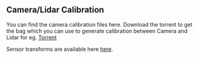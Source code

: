 ## Camera/Lidar Calibration

You can find the camera calibration files here. Download the torrent to get the bag which you can use to generate calibration between Camera and Lidar for eg.
[Torrent](http://academictorrents.com/details/ffb0db5195d5e53041da6a7e168ce930987bc2ea)

Sensor transforms are available here [here](https://github.com/udacity/didi-competition/tree/master/mkz-description).
